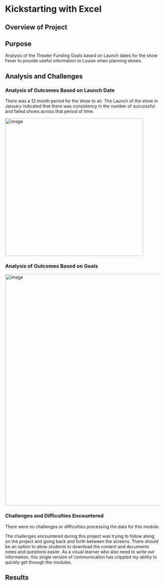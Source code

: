 # Kickstarting with Excel

## Overview of Project

## Purpose
Analysis of the Theater Funding Goals based on Launch dates for the show Fever to provide useful information to Louise when planning shows. 

## Analysis and Challenges

### Analysis of Outcomes Based on Launch Date
There was a 12 month period for the show to air.  The Launch of the show in January indicated that there was consistency in the number of successful and failed shows across that period of time. 

<img width="449" alt="image" src="https://user-images.githubusercontent.com/106288712/179368488-326c764c-ad47-49d3-873f-90de12a670c1.png">

### Analysis of Outcomes Based on Goals

<img width="755" alt="image" src="https://user-images.githubusercontent.com/106288712/179368473-ae48c167-a007-45d8-b47d-bd82a7d8debf.png">

### Challenges and Difficulties Encountered

There were no challenges or difficulties processing the data for this module.  

The challenges encountered during this project was trying to follow along on the project and going back and forth between the screens.  There should be an option to allow students to download the content and documents notes and questions easier.  As a visual learner who also need to write out information, this single version of communication has crippled my ability to quickly get through the modules. 

## Results
